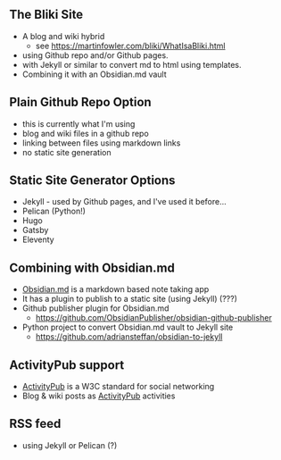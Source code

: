 ## The Bliki Site 
- A blog and wiki hybrid
  - see https://martinfowler.com/bliki/WhatIsaBliki.html 
- using Github repo and/or Github pages.
- with Jekyll or similar to convert md to html using templates.
- Combining it with an Obsidian.md vault

## Plain Github Repo Option
- this is currently what I'm using
- blog and wiki files in a github repo
- linking between files using markdown links
- no static site generation

## Static Site Generator Options
- Jekyll - used by Github pages, and I've used it before...
- Pelican (Python!)
- Hugo
- Gatsby
- Eleventy

## Combining with Obsidian.md
- [Obsidian.md](https://obsidian.md/) is a markdown based note taking app
- It has a plugin to publish to a static site (using Jekyll) (???)
- Github publisher plugin for Obsidian.md
  - https://github.com/ObsidianPublisher/obsidian-github-publisher
- Python project to convert Obsidian.md vault to Jekyll site
  - https://github.com/adriansteffan/obsidian-to-jekyll 

## ActivityPub support
- [ActivityPub](https://www.w3.org/TR/activitypub/) is a W3C standard for social networking
- Blog & wiki posts as [ActivityPub](https://www.w3.org/TR/activitypub/) activities

## RSS feed
- using Jekyll or Pelican (?)